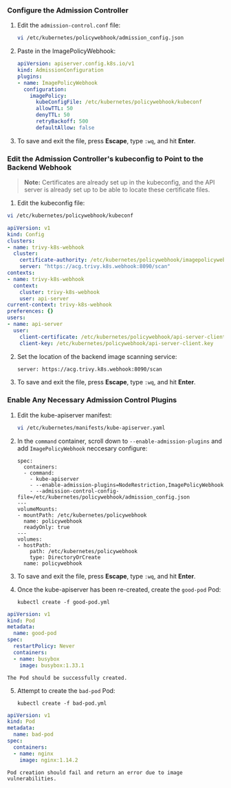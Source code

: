
### Configure the Admission Controller

1.  Edit the  `admission-control.conf`  file:
    
    ```bash
    vi /etc/kubernetes/policywebhook/admission_config.json
    ```
    
2.  Paste in the ImagePolicyWebhook:
    
    ```yaml
    apiVersion: apiserver.config.k8s.io/v1
    kind: AdmissionConfiguration
    plugins:
    - name: ImagePolicyWebhook
      configuration:
        imagePolicy:
          kubeConfigFile: /etc/kubernetes/policywebhook/kubeconf
          allowTTL: 50
          denyTTL: 50
          retryBackoff: 500
          defaultAllow: false
    ```
    
3.  To save and exit the file, press  **Escape**, type  `:wq`, and hit  **Enter**.
    

### Edit the Admission Controller's kubeconfig to Point to the Backend Webhook

> **Note:**  Certificates are already set up in the kubeconfig, and the API server is already set up to be able to locate these certificate files.

1.  Edit the kubeconfig file:
    
```bash
vi /etc/kubernetes/policywebhook/kubeconf
```
```yaml
apiVersion: v1
kind: Config
clusters:
- name: trivy-k8s-webhook
  cluster:
    certificate-authority: /etc/kubernetes/policywebhook/imagepolicywebhook-ca.crt
    server: "https://acg.trivy.k8s.webhook:8090/scan"
contexts:
- name: trivy-k8s-webhook
  context:
    cluster: trivy-k8s-webhook
    user: api-server
current-context: trivy-k8s-webhook
preferences: {}
users:
- name: api-server
  user:
    client-certificate: /etc/kubernetes/policywebhook/api-server-client.crt
    client-key: /etc/kubernetes/policywebhook/api-server-client.key
```
    
2.  Set the location of the backend image scanning service:
    
    ```bash
    server: https://acg.trivy.k8s.webhook:8090/scan
    ```
    
3.  To save and exit the file, press  **Escape**, type  `:wq`, and hit  **Enter**.
    

### Enable Any Necessary Admission Control Plugins

1.  Edit the kube-apiserver manifest:
    
    ```bash
    vi /etc/kubernetes/manifests/kube-apiserver.yaml
    ```
    
2.  In the  `command`  container, scroll down to  `--enable-admission-plugins`  and add  `ImagePolicyWebhook` neccesary configure:
    
    ```
    spec:
      containers:
      - command:
        - kube-apiserver
        - --enable-admission-plugins=NodeRestriction,ImagePolicyWebhook
        - --admission-control-config-file=/etc/kubernetes/policywebhook/admission_config.json
    ---
    volumeMounts:
    - mountPath: /etc/kubernetes/policywebhook
      name: policywebhook
      readyOnly: true
    ---
    volumes:
    - hostPath:
        path: /etc/kubernetes/policywebhook
        type: DirectoryOrCreate
      name: policywebhook
    ```
    
3.  To save and exit the file, press  **Escape**, type  `:wq`, and hit  **Enter**.
    
4.  Once the kube-apiserver has been re-created, create the  `good-pod`  Pod:
    
    ```
    kubectl create -f good-pod.yml
    ```
```yaml
apiVersion: v1
kind: Pod
metadata:
  name: good-pod
spec:
  restartPolicy: Never
  containers:
  - name: busybox
    image: busybox:1.33.1
```
    The Pod should be successfully created.
    
5.  Attempt to create the  `bad-pod`  Pod:
    
    ```
    kubectl create -f bad-pod.yml
    ```

```yaml
apiVersion: v1
kind: Pod
metadata:
  name: bad-pod
spec:
  containers:
  - name: nginx
    image: nginx:1.14.2
```
    
    Pod creation should fail and return an error due to image vulnerabilities.
